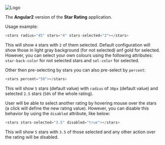 ![Logo](https://angular.io/resources/images/logos/standard/logo-nav.png)

The **Angular2** version of the **Star Rating** application.

Usage example:

```javascript
<stars radius="45" stars="4" stars-selected="2"></stars>
```

This will show `4` stars with `2` of them selected. Default configuration will show those in light gray background (for not selected) anf gold for selected.
However, you can select your own colours using the following attributes: `star-back-color` for not selected stars and `sel-color` for selected.

Other then pre-selecting by stars you can also pre-select by `percent`:
 
 ```javascript
 <stars percent="50"></stars>
 ```
 
 This will show `5` stars (default value) with `radius` of `30px` (default value) and selected `2.5` stars (`50%` of the whole rating).
 
 User will be able to select another rating by hovering mouse over the stars (a click will define the new rating value). However, you can disable this behavior by using the `disabled` attribute, like below:
 
 ```javascript
 <stars stars-selected="3.5" disabled="true"></stars>
 ```
 
 This will show `5` stars with `3.5` of those selected and any other action over the rating will be disabled.
